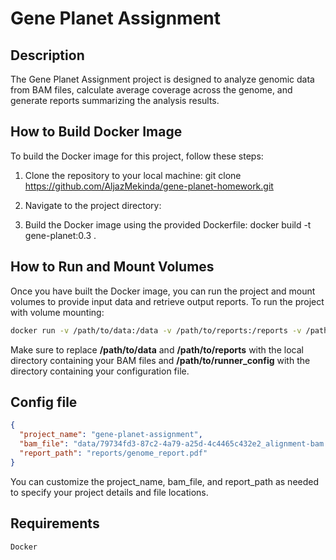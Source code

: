 # Gene Planet Assignment

## Description

The Gene Planet Assignment project is designed to analyze genomic data from BAM files, calculate average coverage across the genome, and generate reports summarizing the analysis results.

## How to Build Docker Image

To build the Docker image for this project, follow these steps:

1. Clone the repository to your local machine:
git clone https://github.com/AljazMekinda/gene-planet-homework.git

2. Navigate to the project directory:

3. Build the Docker image using the provided Dockerfile: docker build -t gene-planet:0.3 .

## How to Run and Mount Volumes

Once you have built the Docker image, you can run the project and mount volumes to provide input data and retrieve output reports. To run the project with volume mounting:

```bash
docker run -v /path/to/data:/data -v /path/to/reports:/reports -v /path/to/runner_config:/config/runner_config gene-planet:0.3  /bin/bash

```

Make sure to replace **/path/to/data** and **/path/to/reports** with the local directory containing your BAM files and **/path/to/runner_config** with the directory containing your configuration file.

## Config file

```json
{
  "project_name": "gene-planet-assignment",
  "bam_file": "data/79734fd3-87c2-4a79-a25d-4c4465c432e2_alignment-bam.bam",
  "report_path": "reports/genome_report.pdf"
}
```

You can customize the project_name, bam_file, and report_path as needed to specify your project details and file locations.


## Requirements

    Docker
